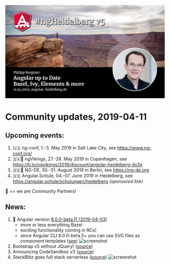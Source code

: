 ![ngHeidelbergv5.jpg](ngHeidelbergv5.jpg)

# Community updates, 2019-04-11

## Upcoming events:

1. 🇺🇸 ng-conf, 1.-3. May 2019 in Salt Lake City, see https://www.ng-conf.org/
1. 🇩🇰🤝 ngVikings, 27.-28. May 2019 in Copenhagen, see https://ti.to/ngvikings/2019/discount/angular-heidelberg-dx2e
1. 🇩🇪🤝 NG-DE, 30.-31. August 2019 in Berlin, see https://ng-de.org 
1. 🇩🇪 Angular.Schule, 04.-07. June 2019 in Heidelberg, see https://angular.schule/schulungen/heidelberg
  _(sponsored link)_

🤝 == we are Community Partners!

## News:

1. :rocket: Angular version [8.0.0-beta.11 (2019-04-03)](https://github.com/angular/angular/blob/master/CHANGELOG.md#800-beta11-2019-04-03)
    - more or less everything Bazel
    - exciting functionality coming in RCs!
    - since Angular CLI 8.0.0-beta.5+ you can use SVG files as component templates ([see](https://medium.com/@oocx/using-svg-files-as-component-templates-with-angular-cli-ea58fe79b6c1))
      ![screenshot](https://pbs.twimg.com/media/D1RFog-VYAYIsyg.jpg)
1. Bootstrap v5 without JQuery! ([source](https://twitter.com/loiane/status/1095741404922478592?s=09))
1. Announcing CodeSandbox v3 ([source](https://hackernoon.com/announcing-codesandbox-v3-4febbaba1963))
1. StackBlitz goes full stack serverless ([source](https://medium.com/stackblitz-blog/google-cloud-meet-stackblitz-da13f4e4fc29?1))
  ![screenshot](https://cdn-images-1.medium.com/max/1600/1*2I9J5_1wCdOfEE90-LO8EQ.gif)
